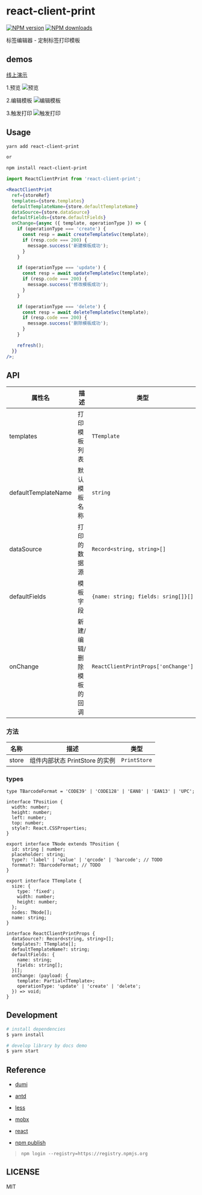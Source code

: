 # react-client-print

[![NPM version](https://img.shields.io/npm/v/react-client-print.svg?style=flat)](https://npmjs.org/package/react-client-print)
[![NPM downloads](http://img.shields.io/npm/dm/react-client-print.svg?style=flat)](https://npmjs.org/package/react-client-print)

标签编辑器 - 定制标签打印模板

## demos

[线上演示]()

1.预览
![预览](https://p.ipic.vip/8q8erb.png)

2.编辑模板
![编辑模板](https://p.ipic.vip/z28tao.png)

3.触发打印
![触发打印](https://p.ipic.vip/t0iqqc.png)

## Usage

```bash | pure
yarn add react-client-print

or

npm install react-client-print

```

```jsx
import ReactClientPrint from 'react-client-print';

<ReactClientPrint
  ref={storeRef}
  templates={store.templates}
  defaultTemplateName={store.defaultTemplateName}
  dataSource={store.dataSource}
  defaultFields={store.defaultFields}
  onChange={async ({ template, operationType }) => {
    if (operationType === 'create') {
      const resp = await createTemplateSvc(template);
      if (resp.code === 200) {
        message.success('新建模板成功');
      }
    }

    if (operationType === 'update') {
      const resp = await updateTemplateSvc(template);
      if (resp.code === 200) {
        message.success('修改模板成功');
      }
    }

    if (operationType === 'delete') {
      const resp = await deleteTemplateSvc(template);
      if (resp.code === 200) {
        message.success('删除模板成功');
      }
    }

    refresh();
  }}
/>;
```

## API

| 属性名              | 描述                     | 类型                                | 默认值      |
| ------------------- | ------------------------ | ----------------------------------- | ----------- |
| templates           | 打印模板列表             | `TTemplate`                         | `[]`        |
| defaultTemplateName | 默认模板名称             | `string`                            | `undefined` |
| dataSource          | 打印的数据源             | `Record<string, string>[]`          | `[]`        |
| defaultFields       | 模板字段                 | `{name: string; fields: sring[]}[]` | `[]`        |
| onChange            | 新建/编辑/删除模板的回调 | `ReactClientPrintProps['onChange']` | `undefined` |

### 方法

| 名称  | 描述                           | 类型         |
| ----- | ------------------------------ | ------------ |
| store | 组件内部状态 PrintStore 的实例 | `PrintStore` |

### types

```tsx | pure
type TBarcodeFormat = 'CODE39' | 'CODE128' | 'EAN8' | 'EAN13' | 'UPC';

interface TPosition {
  width: number;
  height: number;
  left: number;
  top: number;
  style?: React.CSSProperties;
}

export interface TNode extends TPosition {
  id: string | number;
  placeholder: string;
  type?: 'label' | 'value' | 'qrcode' | 'barcode'; // TODO
  formmat?: TBarcodeFormat; // TODO
}

export interface TTemplate {
  size: {
    type: 'fixed';
    width: number;
    height: number;
  };
  nodes: TNode[];
  name: string;
}

interface ReactClientPrintProps {
  dataSource?: Record<string, string>[];
  templates?: TTemplate[];
  defaultTemplateName?: string;
  defaultFields: {
    name: string;
    fields: string[];
  }[];
  onChange: (payload: {
    template: Partial<TTemplate>;
    operationType: 'update' | 'create' | 'delete';
  }) => void;
}
```

## Development

```bash
# install dependencies
$ yarn install

# develop library by docs demo
$ yarn start
```

## Reference

- [dumi](https://d.umijs.org/)
- [antd](https://ant-design.antgroup.com/components/overview-cn/)
- [less](https://less.bootcss.com/)
- [mobx](https://mobx.js.org/README.html)
- [react](https://react.dev/learn)

- [npm publish](https://www.jianshu.com/p/0faaff26a2c8)

> `npm login --registry=https://registry.npmjs.org`

## LICENSE

MIT
